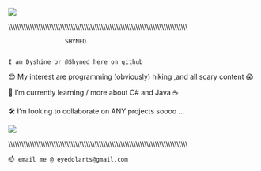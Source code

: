 ![](http://media.giphy.com/media/WS3i2y88foYpE584rI/giphy.gif)




\\\\\\\\\\\\\\\\\\\\\\\\\\\\\\\\\\\\\\\\\\\\\\\\\\\\\\\\\\\\\\\\\\\\\\\\\\\\\\\\\\\\\\\\\\\\\\\\\\\\\\\\\\\\\\\\\\\\\\\\\\\\\\\\\\\\\\\\\\\\\\\\\\\\\\\\\\\\\\\\\\\\\\

	                SHYNED
									
									
    I am Dyshine or @Shyned here on github 
	
 😎 My interest are programming (obviously) hiking ,and all scary content 😱
 
 🌳 I’m currently learning / more about C# and Java ☕
 
 🛠️ I’m looking to collaborate on ANY projects soooo ...
  
![](https://media.giphy.com/media/w9xqv7uWcPe2HRZ5sX/giphy-downsized.gif)
	
\\\\\\\\\\\\\\\\\\\\\\\\\\\\\\\\\\\\\\\\\\\\\\\\\\\\\\\\\\\\\\\\\\\\\\\\\\\\\\\\\\\\\\\\\\\\\\\\\\\\\\\\\\\\\\\\\\\\\\\\\\\\\\\\\\\\\\\\\\\\\\\\\\\\\\\\\\\\\\\\\\\\\\
	
	📫 email me @ eyedolarts@gmail.com


